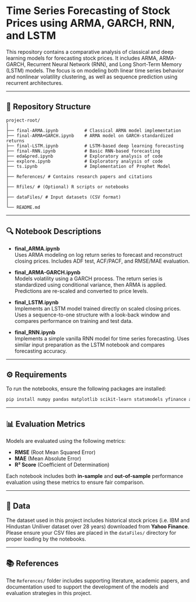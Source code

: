 # Time Series Forecasting of Stock Prices using ARMA, GARCH, RNN, and LSTM

This repository contains a comparative analysis of classical and deep learning models for forecasting stock prices. It includes ARMA, ARMA-GARCH, Recurrent Neural Network (RNN), and Long Short-Term Memory (LSTM) models. The focus is on modeling both linear time series behavior and nonlinear volatility clustering, as well as sequence prediction using recurrent architectures.

---

## 📁 Repository Structure

```
project-root/
│
├── final-ARMA.ipynb          # Classical ARMA model implementation
├── final-ARMA+GARCH.ipynb    # ARMA model on GARCH-standardized returns
├── final-LSTM.ipynb          # LSTM-based deep learning forecasting
├── final-RNN.ipynb           # Basic RNN-based forecasting
├── eda&pred.ipynb            # Exploratory analysis of code
├── explore.ipynb             # Exploratory analysis of code
├── ts.ipynb                  # Implementation of Prophet Model
│
├── References/ # Contains research papers and citations
│
├── Rfiles/ # (Optional) R scripts or notebooks
│
├── dataFiles/ # Input datasets (CSV format)
│
└── README.md
```

---

## 🔍 Notebook Descriptions

- **final_ARMA.ipynb**  
  Uses ARMA modeling on log return series to forecast and reconstruct closing prices. Includes ADF test, ACF/PACF, and RMSE/MAE evaluation.

- **final_ARMA-GARCH.ipynb**  
  Models volatility using a GARCH process. The return series is standardized using conditional variance, then ARMA is applied. Predictions are re-scaled and converted to price levels.

- **final_LSTM.ipynb**  
  Implements an LSTM model trained directly on scaled closing prices. Uses a sequence-to-one structure with a look-back window and compares performance on training and test data.

- **final_RNN.ipynb**  
  Implements a simple vanilla RNN model for time series forecasting. Uses similar input preparation as the LSTM notebook and compares forecasting accuracy.

---

## ⚙️ Requirements

To run the notebooks, ensure the following packages are installed:

```bash
pip install numpy pandas matplotlib scikit-learn statsmodels yfinance arch tensorflow
```

---

## 📊 Evaluation Metrics

Models are evaluated using the following metrics:

- **RMSE** (Root Mean Squared Error)
- **MAE** (Mean Absolute Error)
- **R² Score** (Coefficient of Determination)

Each notebook includes both **in-sample** and **out-of-sample** performance evaluation using these metrics to ensure fair comparison.

---

## 📂 Data

The dataset used in this project includes historical stock prices (i.e. IBM and Hindustan Uniliver dataset over 28 years) downloaded from **Yahoo Finance**.  
Please ensure your CSV files are placed in the `dataFiles/` directory for proper loading by the notebooks.

---

## 📚 References

The `References/` folder includes supporting literature, academic papers, and documentation used to support the development of the models and evaluation strategies in this project.
